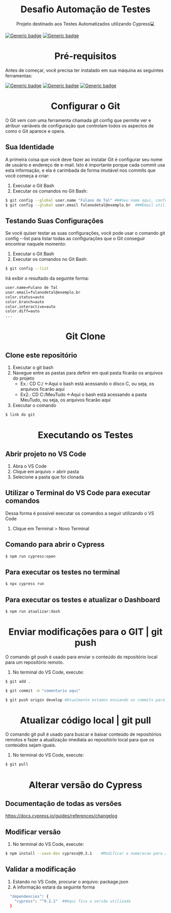 <h1 align="center">Desafio Automação de Testes</h1>
<p align="center"> Projeto destinado aos Testes Automatizados utilizando Cypress💻 </p>

[![Generic badge](https://img.shields.io/badge/Cypress-v9.2.1-blue.svg)](https://docs.cypress.io/guides/references/changelog#9-2-1)
[![Generic badge](https://img.shields.io/badge/JavaScript--blue.svg)](https://devdocs.io/javascript/)

<h1 align="center">Pré-requisitos</h1>

Antes de começar, você precisa ter instalado em sua máquina as seguintes ferramentas:

[![Generic badge](https://img.shields.io/badge/Node-Download-green.svg)](https://nodejs.org/en/download/)
[![Generic badge](https://img.shields.io/badge/Git-Download-green.svg)](https://git-scm.com)
[![Generic badge](https://img.shields.io/badge/VS_Code-Download-green.svg)](https://code.visualstudio.com/download)

<h1 align="center">Configurar o Git</h1>

O Git vem com uma ferramenta chamada git config que permite ver e atribuir variáveis de configuração que controlam todos os aspectos de como o Git aparece e opera.

## Sua Identidade
A primeira coisa que você deve fazer ao instalar Git é configurar seu nome de usuário e endereço de e-mail. Isto é importante porque cada commit usa esta informação, e ela é carimbada de forma imutável nos commits que você começa a criar:

1. Executar o Git Bash
2. Executar os comandos no Git Bash: 
```bash
$ git config --global user.name "Fulano de Tal" ###Seu nome aqui, conforme nome definifo no GitHub
$ git config --global user.email fulanodetal@exemplo.br  ###Email utilizado no GitHub
```

## Testando Suas Configurações
Se você quiser testar as suas configurações, você pode usar o comando git config --list para listar todas as configurações que o Git conseguir encontrar naquele momento:

1. Executar o Git Bash
2. Executar os comandos no Git Bash: 
```bash
$ git config --list
```
Irá exibir o resultado da seguinte forma:
```bash
user.name=Fulano de Tal
user.email=fulanodetal@exemplo.br
color.status=auto
color.branch=auto
color.interactive=auto
color.diff=auto
...
```

<h1 align="center">Git Clone</h1>

## Clone este repositório

1. Executar o git bash
2. Navegue entre as pastas para definir em qual pasta ficarão os arquivos do projeto
    - Ex.: CD C:/   <-Aqui o bash está acessando o disco C, ou seja, os arquivos ficarão aqui
    - Ex2.: CD C:/MeuTudo <-Aqui o bash está acessando a pasta MeuTudo, ou seja, os arquivos ficarão aqui
3. Executar o comando
```bash
$ link do git
```

<h1 align="center">Executando os Testes</h1>

## Abrir projeto no VS Code
1. Abra o VS Code
2. Clique em arquivo > abrir pasta
3. Selecione a pasta que foi clonada

## Utilizar o Terminal do VS Code para executar comandos
Dessa forma é possível executar os comandos a seguir utilizando o VS Code

1. Clique em Terminal > Novo Terminal


## Comando para abrir o Cypress
```bash
$ npm run cypress:open
```

## Para executar os testes no terminal
```bash
$ npx cypress run
```

## Para executar os testes e atualizar o Dashboard
```bash
$ npm run atualizar:dash
```

<h1 align="center">Enviar modificações para o GIT | git push</h1>

O comando git push é usado para enviar o conteúdo do repositório local para um repositório remoto.

1. No terminal do VS Code, execute:
```bash
$ git add .
```
```bash
$ git commit -m "comentario aqui"
```
```bash
$ git push origin develop #Atualmente estamos enviando os commits para a branch develop
```

<h1 align="center">Atualizar código local | git pull</h1>
O comando git pull é usado para buscar e baixar conteúdo de repositórios remotos e fazer a atualização imediata ao repositório local para que os conteúdos sejam iguais.

1. No terminal do VS Code, execute:
```bash
$ git pull
```

<h1 align="center">Alterar versão do Cypress</h1>

## Documentação de todas as versões
https://docs.cypress.io/guides/references/changelog

## Modificar versão
1. No terminal do VS Code, execute:
```bash
$ npm install --save-dev cypress@9.3.1    #Modificar a numeracao para a versão que deseja
```
## Validar a modificação
1. Estando no VS Code, procurar o arquivo: package.json
2. A informação estará da seguinte forma
```bash
  "dependencies": {
    "cypress": "^9.2.1"  ##Aqui fica a versão utilizada
  }
```
